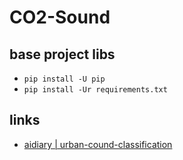 # CO2-Sound

## base project libs

* `pip install -U pip`
* `pip install -Ur requirements.txt`

## links

* [aidiary | urban-cound-classification](https://github.com/aidiary/urban-sound-classification-keras)
